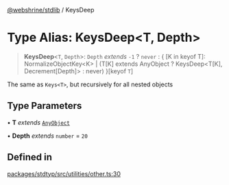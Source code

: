 [@webshrine/stdlib](../globals.md) / KeysDeep

# Type Alias: KeysDeep\<T, Depth\>

> **KeysDeep**\<`T`, `Depth`\>: `Depth` *extends* `-1` ? `never` : \{ \[K in keyof T\]: NormalizeObjectKey\<K\> \| (T\[K\] extends AnyObject ? KeysDeep\<T\[K\], Decrement\[Depth\]\> : never) \}\[keyof `T`\]

The same as `Keys<T>`, but recursively for all nested objects

## Type Parameters

• **T** *extends* [`AnyObject`](AnyObject.md)

• **Depth** *extends* `number` = `20`

## Defined in

[packages/stdtyp/src/utilities/other.ts:30](https://github.com/webshrine/webshrine/blob/8cedc3f2efca3108f17475a5ce8404715d0d24a5/packages/stdtyp/src/utilities/other.ts#L30)
